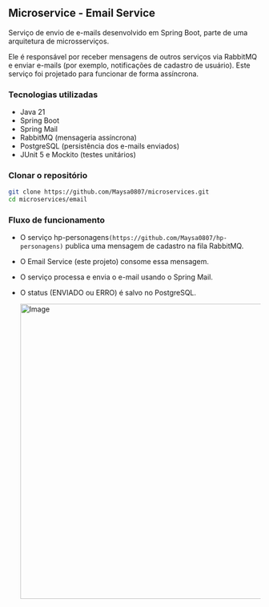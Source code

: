 ## Microservice - Email Service

Serviço de envio de e-mails desenvolvido em Spring Boot, parte de uma arquitetura de microsserviços.

Ele é responsável por receber mensagens de outros serviços via RabbitMQ e enviar e-mails (por exemplo, notificações de cadastro de usuário).
Este serviço foi projetado para funcionar de forma assíncrona.

### Tecnologias utilizadas

- Java 21
- Spring Boot
- Spring Mail
- RabbitMQ (mensageria assíncrona)
- PostgreSQL (persistência dos e-mails enviados)
- JUnit 5 e Mockito (testes unitários)

### Clonar o repositório
```bash
git clone https://github.com/Maysa0807/microservices.git
cd microservices/email
```

### Fluxo de funcionamento

- O serviço hp-personagens```(https://github.com/Maysa0807/hp-personagens)``` publica uma mensagem de cadastro na fila RabbitMQ.
- O Email Service (este projeto) consome essa mensagem.
- O serviço processa e envia o e-mail usando o Spring Mail.
- O status (ENVIADO ou ERRO) é salvo no PostgreSQL.

  <img width="1338" height="588" alt="Image" src="https://github.com/user-attachments/assets/da5b37fd-b4e1-4c9f-9f80-4c453f77a0fd" />
